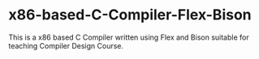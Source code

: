 # x86-based-C-Compiler-Flex-Bison
This is a x86 based C Compiler written using Flex and Bison suitable for teaching Compiler Design Course.
